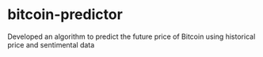 # bitcoin-predictor
Developed an algorithm to predict the future price of Bitcoin using historical price and sentimental data
